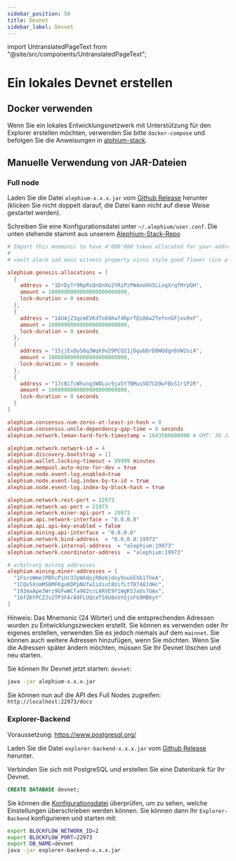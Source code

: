 ```yaml
---
sidebar_position: 50
title: Devnet
sidebar_label: Devnet
---
```


import UntranslatedPageText from "@site/src/components/UntranslatedPageText";

<UntranslatedPageText />

# Ein lokales Devnet erstellen

## Docker verwenden

Wenn Sie ein lokales Entwicklungsnetzwerk mit Unterstützung für den Explorer erstellen möchten, verwenden Sie bitte `docker-compose` und befolgen Sie die Anweisungen in [alphium-stack](https://github.com/alephium/alephium-stack#devnet).

## Manuelle Verwendung von JAR-Dateien

### Full node

Laden Sie die Datei `alephium-x.x.x.jar` vom [Github Release](https://github.com/alephium/alephium/releases/latest) herunter (klicken Sie nicht doppelt darauf, die Datei kann nicht auf diese Weise gestartet werden).

Schreiben Sie eine Konfigurationsdatei unter  `~/.alephium/user.conf`. Die unten stehende stammt aus unserem [Alephium-Stack-Repo](https://github.com/alephium/alephium-stack/blob/master/devnet/devnet.conf)

```conf
# Import this mnemonic to have 4'000'000 token allocated for your addresses
#
# vault alarm sad mass witness property virus style good flower rice alpha viable evidence run glare pretty scout evil judge enroll refuse another lava

alephium.genesis.allocations = [
  {
    address = "1DrDyTr9RpRsQnDnXo2YRiPzPW4ooHX5LLoqXrqfMrpQH",
    amount = 1000000000000000000000000,
    lock-duration = 0 seconds
  },
  {
    address = "14UAjZ3qcmEVKdTo84Kwf4RprTQi86w2TefnnGFjov9xF",
    amount = 1000000000000000000000000,
    lock-duration = 0 seconds
  },
  {
    address = "15jjExDyS8q3Wqk9v29PCQ21jDqubDrD8WQdgn6VW2oi4",
    amount = 1000000000000000000000000,
    lock-duration = 0 seconds
  },
  {
    address = "17cBiTcWhung3WDLuc9ja5Y7BMus5Q7CD9wYBxS1r1P2R",
    amount = 1000000000000000000000000,
    lock-duration = 0 seconds
  }
]

alephium.consensus.num-zeros-at-least-in-hash = 0
alephium.consensus.uncle-dependency-gap-time = 0 seconds
alephium.network.leman-hard-fork-timestamp = 1643500800000 # GMT: 30 January 2022 00:00:00

alephium.network.network-id = 4
alephium.discovery.bootstrap = []
alephium.wallet.locking-timeout = 99999 minutes
alephium.mempool.auto-mine-for-dev = true
alephium.node.event-log.enabled=true
alephium.node.event-log.index-by-tx-id = true
alephium.node.event-log.index-by-block-hash = true

alephium.network.rest-port = 22973
alephium.network.ws-port = 21973
alephium.network.miner-api-port = 20973
alephium.api.network-interface = "0.0.0.0"
alephium.api.api-key-enabled = false
alephium.mining.api-interface = "0.0.0.0"
alephium.network.bind-address  = "0.0.0.0:19973"
alephium.network.internal-address  = "alephium:19973"
alephium.network.coordinator-address  = "alephium:19973"

# arbitrary mining addresses
alephium.mining.miner-addresses = [
  "1FsroWmeJPBhcPiUr37pWXdojRBe6jdey9uukEXk1TheA",
  "1CQvSXsmM5BMFKguKDPpNUfw1idiut8UifLtT8748JdHc",
  "193maApeJWrz9GFwWCfa982ccLARVE9Y1WgKSJaUs7UAx",
  "16fZKYPCZJv2TP3FArA9FLUQceTS9U8xVnSjxFG9MBKyY"
]
```

Hinweis: Das Mnemonic (24 Wörter) und die entsprechenden Adressen wurden zu Entwicklungs­zwecken erstellt. Sie können es verwenden oder Ihr eigenes erstellen, verwenden Sie es jedoch niemals auf dem `mainnet`.
Sie können auch weitere Adressen hinzufügen, wenn Sie möchten. Wenn Sie die Adressen später ändern möchten, müssen Sie Ihr Devnet löschen und neu starten.


Sie können Ihr Devnet jetzt starten: `devnet`:

```sh
java -jar alephium-x.x.x.jar
```

Sie können nun auf die API des Full Nodes zugreifen: `http://localhost:22973/docs`

### Explorer-Backend

Voraussetzung: https://www.postgresql.org/

Laden Sie die Datei `explorer-backend-x.x.x.jar` vom [Github Release](https://github.com/alephium/explorer-backend/releases/latest) herunter.

Verbinden Sie sich mit PostgreSQL und erstellen Sie eine Datenbank für Ihr Devnet.

```sql
CREATE DATABASE devnet;
```

Sie können die [Konfigurationsdatei](https://github.com/alephium/explorer-backend/blob/feature/contract-subcontract/app/src/main/resources/application.conf) überprüfen, um zu sehen, welche Einstellungen überschrieben werden können. Sie können dann Ihr `Explorer-Backend` konfigurieren und starten mit:

```sh
export BLOCKFLOW_NETWORK_ID=2
export BLOCKFLOW_PORT=22973
export DB_NAME=devnet
java -jar explorer-backend-x.x.x.jar
```
